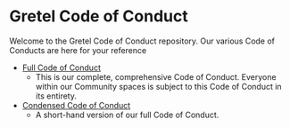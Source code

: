 # Gretel Code of Conduct

Welcome to the Gretel Code of Conduct repository. Our various Code of Conducts are
here for your reference

* [Full Code of Conduct](CoC-full.md)
    * This is our complete, comprehensive Code of Conduct. Everyone within our 
    Community spaces is subject to this Code of Conduct in its entirety.
* [Condensed Code of Conduct](CoC-tldr.md)
    * A short-hand version of our full Code of Conduct.
